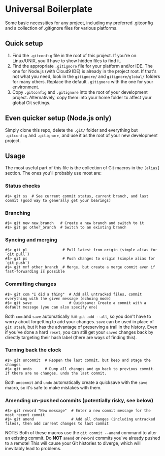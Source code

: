 # Universal Boilerplate
Some basic necessities for any project, including my preferred .gitconfig and a collection of .gitignore files for various platforms.

## Quick setup

1. Find the `.gitconfig` file in the root of this project. If you're on Linux/UNIX, you'll have to show hidden files to find it.
2. Find the appropriate `.gitignore` file for your platform and/or IDE. The one for Node.js (with Cloud9 IDE) is already in the 
project root. If that's not what you need, look in the `gitignore/` and `gitignore/global/` folders for many others. Replace the 
default `.gitignore` with the one for your environment.
3. Copy `.gitconfig` and `.gitignore` into the root of your development project. Alternatively, copy them into your home folder to 
affect your global Git settings.

## Even quicker setup (Node.js only)

Simply clone this repo, delete the `.git/` folder and everything but `.gitconfig` and `.gitignore`, and use it as the root of your 
new development project.

## Usage

The most useful part of this file is the collection of Git macros in the `[alias]` section. The ones you'll probably use most are:

### Status checks

    #$> git ss  # See current commit status, current branch, and last commit (good way to generally get your bearings)
    
### Branching

    #$> git new new_branch   # Create a new branch and switch to it
    #$> git go other_branch  # Switch to an existing branch
    
### Syncing and merging

    #$> git pl                # Pull latest from origin (simple alias for `git pull`)
    #$> git ps                # Push changes to origin (simple alias for `git push`)
    #$> git mnf other_branch  # Merge, but create a merge commit even if fast-forwarding is possible
    
### Committing changes

    #$> git com "I did a thing"  # Add all untracked files, commit everything with the given message (echoing mode)
    #$> git save                 # Quicksave: Create a commit with a default message (you can also specify one)
                                    
Both `com` and `save` automatically run `git add --all`, so you don't have to worry about forgetting to add your changes. `save` can be used 
in place of `git stash`, but it has the advantage of preserving a trail in the history. Even if you've done a hard `reset`, you can still get 
your `saved` changes back by directly targeting their hash label (there are ways of finding this).
    
### Turning back the clock

    #$> git uncommit  # Reopen the last commit, but keep and stage the changes
    #$> git undo      # Dump all changes and go back to previous commit. If there are no changes, undo the last commit.
    
Both `uncommit` and `undo` automatically create a quicksave with the `save` macro, so it's safe to make mistakes with them.

### Amending un-pushed commits (potentially risky, see below)

    #$> git reword "New message"  # Enter a new commit message for the most recent commit
    #$> git amend                 # Add all changes (including untracked files), then add current changes to last commit
    
NOTE: Both of these macros use the `git commit --amend` command to alter an existing commit. Do **NOT** `amend` or `reword` commits you've 
already pushed to a remote! This will cause your Git histories to diverge, which will inevitably lead to problems.